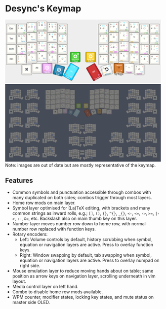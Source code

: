 # Desync's Keymap
![Layout](Images/keyboard.png?raw=true)
![Combos](Images/combos.png?raw=true)
Note: images are out of date but are mostly representative of the keymap.

## Features
- Common symbols and punctuation accessible through combos with many duplicated on both sides; combos trigger through most layers.
- Home row mods on main layer.
- Symbol layer optimised for (La)TeX editing, with brackets and many common strings as inward rolls, e.g.; `[]`, `()`, `{}`, `^{}`, `_{}`, `<-`, `<=`, `->`, `>=`, `|->`, `:-`, `&=`, etc. Backslash also on main thumb key on this layer.
- Number layer moves number row down to home row, with normal number row replaced with function keys.
- Rotary encoders:
  - Left: Volume controls by default, history scrubbing when symbol, equation or navigation layers are active. Press to overlay function keys.
  - Right: Window swapping by default, tab swapping when symbol, equation or navigation layers are active. Press to overlay numpad on right side.
- Mouse emulation layer to reduce moving hands about on table; same position as arrow keys on navigation layer, scrolling underneath in vim layout.
- Media control layer on left hand.
- Combo to disable home row mods available.
- WPM counter, modifier states, locking key states, and mute status on master side OLED.
